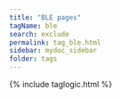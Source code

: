 ```yaml
---
title: "BLE pages"
tagName: ble
search: exclude
permalink: tag_ble.html
sidebar: mydoc_sidebar
folder: tags
---
```

{% include taglogic.html %}


